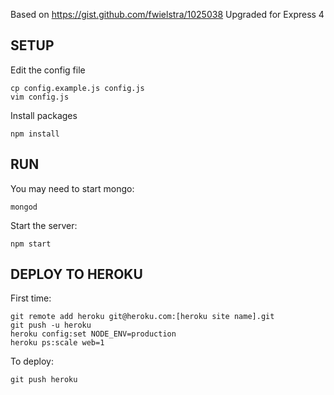 Based on https://gist.github.com/fwielstra/1025038
Upgraded for Express 4

SETUP
-----

Edit the config file

    cp config.example.js config.js
    vim config.js

Install packages

    npm install

RUN
---

You may need to start mongo:

    mongod

Start the server:

    npm start

DEPLOY TO HEROKU
----------------

First time:

    git remote add heroku git@heroku.com:[heroku site name].git
    git push -u heroku
    heroku config:set NODE_ENV=production
    heroku ps:scale web=1

To deploy:

    git push heroku

